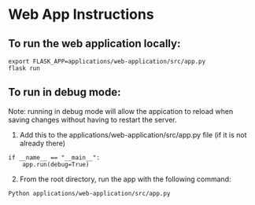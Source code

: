 # Web App Instructions

## To run the web application locally:

```
export FLASK_APP=applications/web-application/src/app.py
flask run
```

## To run in debug mode:

Note: running in debug mode will allow the appication to reload when saving changes without having to restart the server.

1. Add this to the applications/web-application/src/app.py file (if it is not already there)

```
if __name__ == "__main__":
    app.run(debug=True)
```

2. From the root directory, run the app with the following command:

```
Python applications/web-application/src/app.py
```

